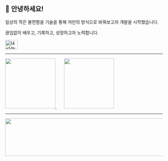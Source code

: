 <!-- ![header](https://capsule-render.vercel.app/api?type=venom&height=150&color=gradient&text=Welcome%20to%20L4N14KE4's%20Github!&fontAlign=50&fontSize=40&textBg=false&animation=fadeIn&section=header&reversal=false&stroke=0D1117&strokeWidth=1) -->
## 👋 안녕하세요!

일상의 작은 불편함을 기술을 통해 저만의 방식으로 바꿔보고자 개발을 시작했습니다.

끊임없이 배우고, 기록하고, 성장하고자 노력합니다.
<!--
<a href="https://discord.com/channels/@me" target="_blank"><img src="https://img.shields.io/badge/ligard.-5865F2?style=flat-square&logo=discord&logoColor=FEFEFE"/>
<a href="https://www.instagram.com/l4n14kea/" target="_blank"><img src="https://img.shields.io/badge/ligard.-BC4B7B?style=flat-square&logo=instagram&logoColor=FEFEFE"/>
-->
<a href="https://instagram.com/l4n14kea" target="blank"><img align="center" src="https://raw.githubusercontent.com/rahuldkjain/github-profile-readme-generator/master/src/images/icons/Social/instagram.svg" alt="l4n14kea" height="30" width="40" /></a>
<!--
<a href="https://discord.com/channels/@me" target="blank"><img align="center" src="https://raw.githubusercontent.com/rahuldkjain/github-profile-readme-generator/master/src/images/icons/Social/discord.svg" alt="44" height="30" width="40" /></a>
-->
<hr>

<a href="https://github.com/anuraghazra/github-readme-stats">
  <img src="https://github-readme-stats-laniakeas-projects-6c2d5270.vercel.app/api?username=L4N14KE4&count_private=true&show_icons=true&theme=gotham&rank_icon=github" height="160"/>
</a>
&nbsp;&nbsp;&nbsp;&nbsp;&nbsp;
<a href="https://solved.ac/c_penguin">
  <img src="http://mazassumnida.wtf/api/v2/generate_badge?boj=c_penguin" height="160"/>
</a>

<hr>


<a href="https://github.com/devxb/gitanimals">
  <img
    src="https://render.gitanimals.org/lines/L4N14KE4?pet-id=617587000206791995"
    width="1000"
    height="120"
  />
</a>
  
